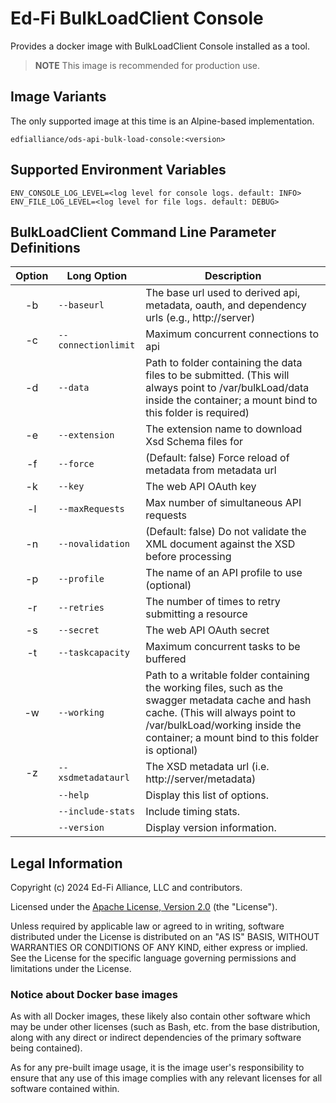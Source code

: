 # Ed-Fi BulkLoadClient Console

Provides a docker image with BulkLoadClient Console installed as a tool.

> **NOTE**
> This image is recommended for production use.

## Image Variants

The only supported image at this time is an Alpine-based implementation.

`edfialliance/ods-api-bulk-load-console:<version>`

## Supported Environment Variables

```none
ENV_CONSOLE_LOG_LEVEL=<log level for console logs. default: INFO>
ENV_FILE_LOG_LEVEL=<log level for file logs. default: DEBUG>
```

## BulkLoadClient Command Line Parameter Definitions

 | Option       | Long Option         | Description                                                                                               |
 |:------------:|---------------------|-----------------------------------------------------------------------------------------------------------|
 | -b           | `--baseurl`         | The base url used to derived api, metadata, oauth, and dependency urls (e.g., http://server)              |
 | -c           | `--connectionlimit` | Maximum concurrent connections to api                                                                     |
 | -d           | `--data`            | Path to folder containing the data files to be submitted. (This will always point to /var/bulkLoad/data inside the container; a mount bind to this folder is required)                                                  |
 | -e           | `--extension`       | The extension name to download Xsd Schema files for                                                       |
 | -f           | `--force`           | (Default: false) Force reload of metadata from metadata url                                               |
 | -k           | `--key`             | The web API OAuth key                                                                                     |
 | -l           | `--maxRequests`     | Max number of simultaneous API requests                                                                   |
 | -n           | `--novalidation`    | (Default: false) Do not validate the XML document against the XSD before processing                       |
 | -p           | `--profile`         | The name of an API profile to use (optional)                                                              |
 | -r           | `--retries`         | The number of times to retry submitting a resource                                                        |
 | -s           | `--secret`          | The web API OAuth secret                                                                                  |
 | -t           | `--taskcapacity`    | Maximum concurrent tasks to be buffered                                                                   |
 | -w           | `--working`         | Path to a writable folder containing the working files, such as the swagger metadata cache and hash cache. (This will always point to /var/bulkLoad/working inside the container; a mount bind to this folder is optional) |
 | -z           | `--xsdmetadataurl`  | The XSD metadata url (i.e. http://server/metadata)                                                        |
 |              | `--help`            | Display this list of options.                                                                             |
 |              | `--include-stats`   | Include timing stats.                                                                                     |
 |              | `--version`         | Display version information.                                                                              |

## Legal Information

Copyright (c) 2024 Ed-Fi Alliance, LLC and contributors.

Licensed under the [Apache License, Version
2.0]([LICENSE](https://www.apache.org/licenses/LICENSE-2.0.txt)) (the
"License").

Unless required by applicable law or agreed to in writing, software distributed
under the License is distributed on an "AS IS" BASIS, WITHOUT WARRANTIES OR
CONDITIONS OF ANY KIND, either express or implied. See the License for the
specific language governing permissions and limitations under the License.

### Notice about Docker base images

As with all Docker images, these likely also contain other software which may be
under other licenses (such as Bash, etc. from the base distribution, along with
any direct or indirect dependencies of the primary software being contained).

As for any pre-built image usage, it is the image user's responsibility to
ensure that any use of this image complies with any relevant licenses for all
software contained within.